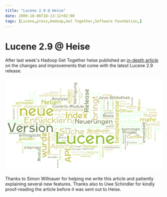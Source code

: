 ```yaml
---
title: "Lucene 2.9 @ Heise"
date: 2009-10-06T18:13:12+02:00
tags: [Lucene,press,Hadoop,Get Together,Software Foundation,]
---
```


# Lucene 2.9 @ Heise


After last week's Hadoop Get Together heise published an <a 
href="http://www.heise.de/open/artikel/Such-Engine-Lucene-in-Version-2-9-erschienen-810377.html">in-depth article</a> 
on the changes and improvements that come with the latest Lucene 2.9 release.<br><br><img 
src="/wordle.png"><br><br>Thanks to Simon Willnauer for helping me write this 
article and patiently explaining several new features. Thanks also to Uwe Schindler for kindly proof-reading the 
article before it was sent out to Heise.
